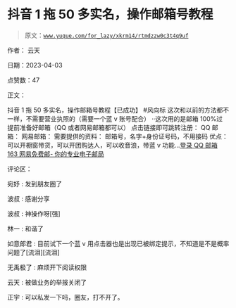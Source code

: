 # 抖音 1 拖 50 多实名，操作邮箱号教程

> 原文：[`www.yuque.com/for_lazy/xkrm14/rtmdzzw0c3t4q9uf`](https://www.yuque.com/for_lazy/xkrm14/rtmdzzw0c3t4q9uf)

作者： 云天

日期：2023-04-03

点赞数：47

正文：

抖音 1 拖 50 多实名，操作邮箱号教程【已成功】 #风向标 这次和以前的方法都不一样，不需要营业执照的（需要一个蓝 v 账号配合） ··这次用的是邮箱 100%过 提前准备好邮箱（QQ 或者网易邮箱都可以） 点击链接即可跳转注册： QQ 邮箱： 网易邮箱： 需要提供的资料： 邮箱号，名字+身份证号码，不用接码 优点：可以开橱窗带货，可以开团购达人，可以收音浪，带蓝 v 功能...[登录 QQ 邮箱](https://mail.qq.com) [163 网易免费邮- 你的专业电子邮局](https://mail.163.com)

评论区：

宛妤 : 发到朋友圈了

波叔 : 感谢分享

波叔 : 神操作呀[强]

林一 : 和谐了

如意郎君 : 目前试下一个蓝 v 用点击器也是出现已被绑定提示，不知道是不是概率问题了[流泪][流泪]

无禹极了 : 麻烦开下阅读权限

云天 : 被做业务的举报关闭了

正宇 : 可以私发一下吗，圈友，打不开了。



